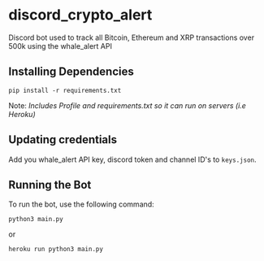 # discord_crypto_alert

Discord bot used to track all Bitcoin, Ethereum and XRP transactions over 500k using the whale_alert API

## Installing Dependencies

`pip install -r requirements.txt`

Note: *Includes Profile and requirements.txt so it can run on servers (i.e Heroku)*


## Updating credentials

Add you whale_alert API key, discord token and channel ID's to `keys.json`.


## Running the Bot

To run the bot, use the following command:

```
python3 main.py
```

or

```
heroku run python3 main.py
```
